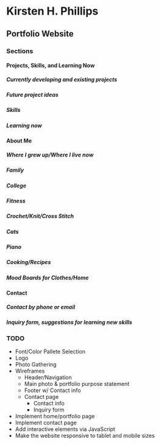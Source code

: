 # Kirsten H. Phillips
## Portfolio Website

### Sections
#### Projects, Skills, and Learning Now
##### Currently developing and existing projects
##### Future project ideas
##### Skills
##### Learning now

#### About Me
##### Where I grew up/Where I live now
##### Family
##### College
##### Fitness
##### Crochet/Knit/Cross Stitch
##### Cats
##### Piano
##### Cooking/Recipes
##### Mood Boards for Clothes/Home

#### Contact
##### Contact by phone or email
##### Inquiry form, suggestions for learning new skills

### TODO
- Font/Color Pallete Selection
- Logo
- Photo Gathering
- Wireframes
    - Header/Navigation
    - Main photo & portfolio purpose statement
    - Footer w/ Contact info
    - Contact page
        - Contact info
        - Inquiry form
- Implement home/portfolio page
- Implement contact page
- Add interactive elements via JavaScript
- Make the website responsive to tablet and mobile sizes


